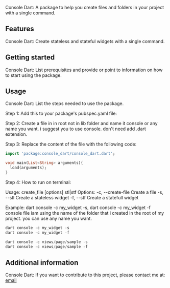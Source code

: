 <!--
This README describes the package. If you publish this package to pub.dev,
this README's contents appear on the landing page for your package.

For information about how to write a good package README, see the guide for
[writing package pages](https://dart.dev/guides/libraries/writing-package-pages).

For general information about developing packages, see the Dart guide for
[creating packages](https://dart.dev/guides/libraries/create-library-packages)
and the Flutter guide for
[developing packages and plugins](https://flutter.dev/developing-packages).
-->

Console Dart: A package to help you create files and folders in your project with a single command.

## Features

Console Dart: Create stateless and stateful widgets with a single command.


## Getting started

Console Dart: List prerequisites and provide or point to information on how to
start using the package.

## Usage

Console Dart:  List the steps needed to use the package.

Step 1: Add this to your package's pubspec.yaml file:

Step 2: Create a file in in root not in lib folder and name it console or any name you want. i suggest you to use console. don't need add .dart extension.

Step 3: Replace the content of the file with the following code:


```dart
import 'package:console_dart/console_dart.dart';

void main(List<String> arguments){
  load(arguments);
}

```

Step 4: How to run on terminal:

 Usage: create_file [options] <name> stl|stf
    Options:
      -c, --create-file    Create a file
      -s, --stl            Create a stateless widget
      -f, --stf            Create a statefull widget
      
 Example: dart console -c my_widget -s, dart console -c my_widget -f
 console file iam using the name of the folder that i created in the root of my project. you can use any name you want.
 
 
```dart
dart console -c my_widget -s
dart console -c my_widget -f

dart console -c views/page/sample -s
dart console -c views/page/sample -f

```
 

## Additional information

Console Dart: If you want to contribute to this project, please contact me at: [email](mailto:shibanashiq697@gmail.com)
